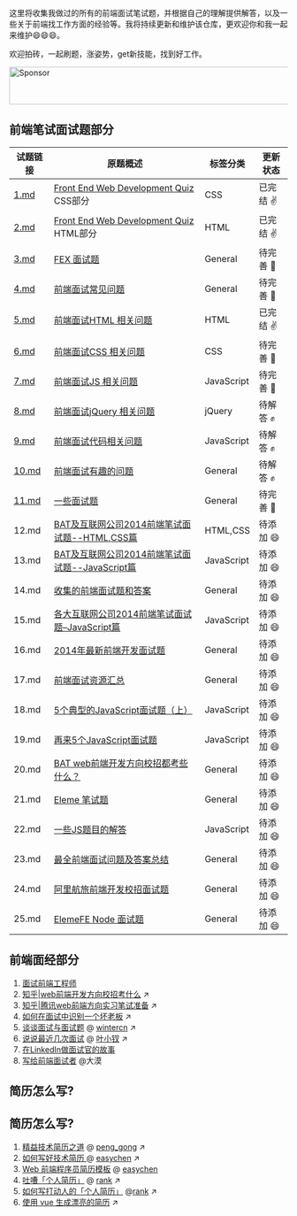 这里将收集我做过的所有的前端面试笔试题，并根据自己的理解提供解答，以及一些关于前端找工作方面的经验等。我将持续更新和维护该仓库，更欢迎你和我一起来维护:smile::smile::smile:。

欢迎拍砖，一起刷题，涨姿势，get新技能，找到好工作。

<a target='_blank' rel='nofollow' href='https://app.codesponsor.io/link/dNi76fLkGGXZ8SdoDsJnDuDS/paddingme/Front-end-Web-Development-Interview-Question'>
  <img alt='Sponsor' width='888' height='68' src='https://app.codesponsor.io/embed/dNi76fLkGGXZ8SdoDsJnDuDS/paddingme/Front-end-Web-Development-Interview-Question.svg' />
</a>


## 前端笔试面试题部分

|试题链接|原题概述|标签分类|更新状态|
|---|---|---|---|
|[1.md](/questions/1.md) |<a href="http://davidshariff.com/quiz/" target="_blank">Front End Web Development Quiz</a> CSS部分| CSS |已完结 :v: |
|[2.md](/questions/2.md)|<a href="http://davidshariff.com/quiz/" target="_blank">Front End Web Development Quiz</a> HTML部分| HTML |已完结 :v: |
|[3.md](/questions/3.md)|<a href="https://github.com/fex-team/interview-questions" target="_blank">FEX 面试题</a>| General|待完善 :punch: |
|[4.md](/questions/4.md)|<a href="https://github.com/darcyclarke/Front-end-Developer-Interview-Questions#general" target="_blank">前端面试常见问题</a>| General|待完善 :punch: |
|[5.md](/questions/5.md)|<a href="https://github.com/darcyclarke/Front-end-Developer-Interview-Questions#html" target="_blank">前端面试HTML 相关问题</a>| HTML|已完结 :v: |
|[6.md](/questions/6.md)|<a href="https://github.com/darcyclarke/Front-end-Developer-Interview-Questions#css" target="_blank">前端面试CSS 相关问题</a>| CSS |待完善 :punch: |
|[7.md](/questions/7.md)|<a href="https://github.com/darcyclarke/Front-end-Developer-Interview-Questions#js" target="_blank">前端面试JS 相关问题</a>|JavaScript|待完善 :punch: |
|[8.md](/questions/8.md)|<a href="https://github.com/darcyclarke/Front-end-Developer-Interview-Questions#jquery" target="_blank">前端面试jQuery 相关问题</a>|jQuery|待解答 :fist: |
|[9.md](/questions/9.md)|<a href="https://github.com/darcyclarke/Front-end-Developer-Interview-Questions#jscode" target="_blank">前端面试代码相关问题</a>|JavaScript|待解答 :fist: |
|[10.md](/questions/10.md)|<a href="https://github.com/darcyclarke/Front-end-Developer-Interview-Questions#fun" target="_blank">前端面试有趣的问题</a>| General|待解答 :fist: |
|[11.md](/questions/11.md)|<a href="javascript:void(0);">一些面试题</a>| General|待完善 :punch: |
|12.md|[BAT及互联网公司2014前端笔试面试题--HTML,CSS篇](http://www.cnblogs.com/coco1s/p/4034937.html)|HTML,CSS|待添加 :smile:|
|13.md|[BAT及互联网公司2014前端笔试面试题--JavaScript篇](http://www.cnblogs.com/coco1s/p/4029708.html)|JavaScript|待添加 :smile:|
|14.md|[收集的前端面试题和答案](https://github.com/qiu-deqing/FE-interview)|General|待添加 :smile:|
|15.md|[各大互联网公司2014前端笔试面试题–JavaScript篇](http://www.codeceo.com/article/2014-javascript-interview.html#13688-tsina-1-6076-57d4d90508c08d162896a47818ce968b)|JavaScript|待添加 :smile:|
|16.md|[2014年最新前端开发面试题](https://github.com/markyun/My-blog/tree/master/Front-end-Developer-Questions/Questions-and-Answers)| General|待添加 :smile: |
|17.md|[前端面试资源汇总](https://github.com/infp/Front-end-Interview)| General|待添加 :smile: |
|18.md|[5个典型的JavaScript面试题（上）](http://web.jobbole.com/80564/)|JavaScript|待添加 :smile:|
|19.md|[再来5个JavaScript面试题](http://web.jobbole.com/81785/)|JavaScript|待添加 :smile:|
|20.md|[BAT web前端开发方向校招都考些什么？](http://www.zhihu.com/question/26188893)|General|待添加 :smile: |
|21.md|[Eleme 笔试题](https://github.com/sofish/hire)|General|待添加 :smile: |
|22.md|[一些JS题目的解答](https://github.com/xufei/blog/blob/master/posts/2013-12-02-%E4%B8%80%E4%BA%9BJS%E9%A2%98%E7%9B%AE%E7%9A%84%E8%A7%A3%E7%AD%94.md)|JavaScript|待添加 :smile: |
|23.md|[最全前端面试问题及答案总结](https://github.com/allenGKC/Front-end-Interview-questions)|General|待添加 :smile: |
|24.md|[阿里航旅前端开发校招面试题 ](https://github.com/jayli/jayli.github.com/issues/19)|General|待添加 :smile: |
|25.md|[ElemeFE Node 面试题](https://github.com/ElemeFE/node-interview)|General|待添加 :smile: |

## 前端面经部分


1. [面试前端工程师](/interview/1.md) 
2. [知乎|web前端开发方向校招考什么](http://www.zhihu.com/question/26188893) :arrow_upper_right:
3. [知乎|腾讯web前端方向实习笔试准备](http://www.zhihu.com/question/20966351/answer/24401878) :arrow_upper_right:
4. [如何在面试中识别一个坏老板](http://get.jobdeer.com/6384.get/) :arrow_upper_right:
5. [谈谈面试与面试题](https://github.com/wintercn/blog/issues/4) @ [wintercn](https://github.com/wintercn) :arrow_upper_right:
6. [说说最近几次面试](http://www.cnblogs.com/yexiaochai/p/4366051.html) @ [叶小钗](http://weibo.com/yiquinian) :arrow_upper_right:
7. [在LinkedIn做面试官的故事](https://baijia.baidu.com/s?old_id=52449)
8. [写给前端面试者](http://www.w3cplus.com/css/write-to-front-end-developer-interview.html) @大漠


## 简历怎么写?

## 简历怎么写?

1. [精益技术简历之道](http://www.cnblogs.com/figure9/p/lean-technical-resume.html) @ [peng_gong](http://weibo.com/pegong) :arrow_upper_right:
2. [如何写好技术简历 ](http://get.jobdeer.com/744.get) @ [easychen](https://github.com/easychen) :arrow_upper_right:
3. [Web 前端程序员简历模板](/resume/1) @ [easychen](https://github.com/easychen)
4. [吐嘈「个人简历」](http://mp.weixin.qq.com/s?__biz=MzA5NDY0ODkxNA==&mid=200168752&idx=1&sn=348edc7956f1ac9652aa2523b902bef5&scene=4) @ [rank](https://www.zhihu.com/people/rank) :arrow_upper_right:
5. [如何写打动人的「个人简历」](http://mp.weixin.qq.com/s?__biz=MzA5NDY0ODkxNA==&mid=200173772&idx=1&sn=895a5c66548c1b4a72153b2217350ca1&scene=4) @[rank](https://www.zhihu.com/people/rank) :arrow_upper_right:
6. [使用 vue 生成漂亮的简历](https://github.com/salomonelli/best-resume-ever) :arrow_upper_right:


